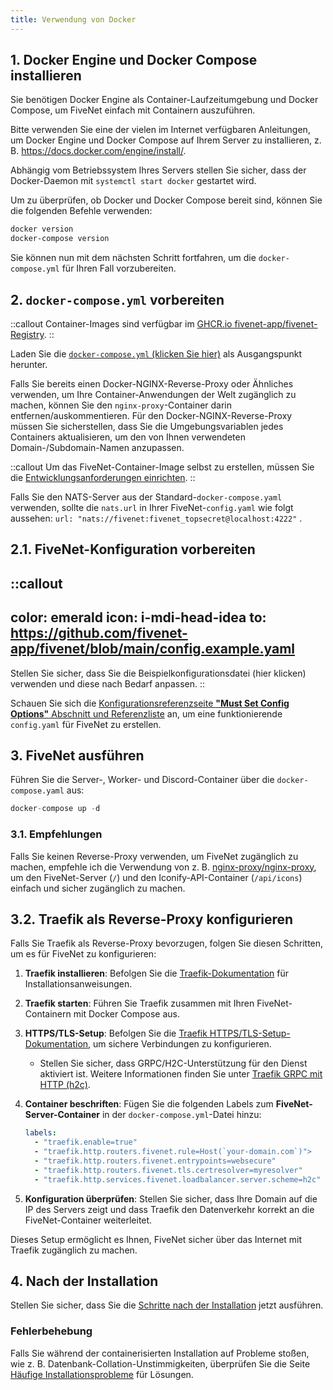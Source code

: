```yaml
---
title: Verwendung von Docker
---
```


## 1. Docker Engine und Docker Compose installieren

Sie benötigen Docker Engine als Container-Laufzeitumgebung und Docker Compose, um FiveNet einfach mit Containern auszuführen.

Bitte verwenden Sie eine der vielen im Internet verfügbaren Anleitungen, um Docker Engine und Docker Compose auf Ihrem Server zu installieren, z. B. <https://docs.docker.com/engine/install/>.

Abhängig vom Betriebssystem Ihres Servers stellen Sie sicher, dass der Docker-Daemon mit `systemctl start docker` gestartet wird.

Um zu überprüfen, ob Docker und Docker Compose bereit sind, können Sie die folgenden Befehle verwenden:

```bash
docker version
docker-compose version
```

Sie können nun mit dem nächsten Schritt fortfahren, um die `docker-compose.yml` für Ihren Fall vorzubereiten.

## 2. `docker-compose.yml` vorbereiten

::callout
Container-Images sind verfügbar im [GHCR.io fivenet-app/fivenet-Registry](https://github.com/fivenet-app/fivenet/pkgs/container/fivenet).
::

Laden Sie die [`docker-compose.yml` (klicken Sie hier)](https://github.com/fivenet-app/fivenet/blob/main/docker-compose.yaml) als Ausgangspunkt herunter.

Falls Sie bereits einen Docker-NGINX-Reverse-Proxy oder Ähnliches verwenden, um Ihre Container-Anwendungen der Welt zugänglich zu machen, können Sie den `nginx-proxy`-Container darin entfernen/auskommentieren.
Für den Docker-NGINX-Reverse-Proxy müssen Sie sicherstellen, dass Sie die Umgebungsvariablen jedes Containers aktualisieren, um den von Ihnen verwendeten Domain-/Subdomain-Namen anzupassen.

::callout
Um das FiveNet-Container-Image selbst zu erstellen, müssen Sie die [Entwicklungsanforderungen einrichten](/de/getting-started/requirements#development).
::

Falls Sie den NATS-Server aus der Standard-`docker-compose.yaml` verwenden, sollte die `nats.url` in Ihrer FiveNet-`config.yaml` wie folgt aussehen: `url: "nats://fivenet:fivenet_topsecret@localhost:4222"` .

## 2.1. FiveNet-Konfiguration vorbereiten

::callout
---
color: emerald
icon: i-mdi-head-idea
to: https://github.com/fivenet-app/fivenet/blob/main/config.example.yaml
---
Stellen Sie sicher, dass Sie die Beispielkonfigurationsdatei (hier klicken) verwenden und diese nach Bedarf anpassen.
::

Schauen Sie sich die [Konfigurationsreferenzseite **"Must Set Config Options"** Abschnitt und Referenzliste](../configuration/config-reference#must-set-config-options) an, um eine funktionierende `config.yaml` für FiveNet zu erstellen.

## 3. FiveNet ausführen

Führen Sie die Server-, Worker- und Discord-Container über die `docker-compose.yaml` aus:

```js
docker-compose up -d
```

### 3.1. Empfehlungen

Falls Sie keinen Reverse-Proxy verwenden, um FiveNet zugänglich zu machen, empfehle ich die Verwendung von z. B. [nginx-proxy/nginx-proxy](https://github.com/nginx-proxy/nginx-proxy), um den FiveNet-Server (`/`) und den Iconify-API-Container (`/api/icons`) einfach und sicher zugänglich zu machen.

## 3.2. Traefik als Reverse-Proxy konfigurieren

Falls Sie Traefik als Reverse-Proxy bevorzugen, folgen Sie diesen Schritten, um es für FiveNet zu konfigurieren:

1. **Traefik installieren**: Befolgen Sie die [Traefik-Dokumentation](https://doc.traefik.io/traefik/getting-started/installation/) für Installationsanweisungen.

2. **Traefik starten**: Führen Sie Traefik zusammen mit Ihren FiveNet-Containern mit Docker Compose aus.

3. **HTTPS/TLS-Setup**: Befolgen Sie die [Traefik HTTPS/TLS-Setup-Dokumentation](https://doc.traefik.io/traefik/https/tls/), um sichere Verbindungen zu konfigurieren.
    - Stellen Sie sicher, dass GRPC/H2C-Unterstützung für den Dienst aktiviert ist. Weitere Informationen finden Sie unter [Traefik GRPC mit HTTP (h2c)](https://doc.traefik.io/traefik/user-guides/grpc/#with-http-h2c).

4. **Container beschriften**: Fügen Sie die folgenden Labels zum **FiveNet-Server-Container** in der `docker-compose.yml`-Datei hinzu:
   ```yaml
   labels:
     - "traefik.enable=true"
     - "traefik.http.routers.fivenet.rule=Host(`your-domain.com`)">
     - "traefik.http.routers.fivenet.entrypoints=websecure"
     - "traefik.http.routers.fivenet.tls.certresolver=myresolver"
     - "traefik.http.services.fivenet.loadbalancer.server.scheme=h2c"
   ```

5. **Konfiguration überprüfen**: Stellen Sie sicher, dass Ihre Domain auf die IP des Servers zeigt und dass Traefik den Datenverkehr korrekt an die FiveNet-Container weiterleitet.

Dieses Setup ermöglicht es Ihnen, FiveNet sicher über das Internet mit Traefik zugänglich zu machen.

## 4. Nach der Installation

Stellen Sie sicher, dass Sie die [Schritte nach der Installation](post-install-steps) jetzt ausführen.

### Fehlerbehebung

Falls Sie während der containerisierten Installation auf Probleme stoßen, wie z. B. Datenbank-Collation-Unstimmigkeiten, überprüfen Sie die Seite [Häufige Installationsprobleme](../4.configuration/common-installation-issues.md) für Lösungen.
